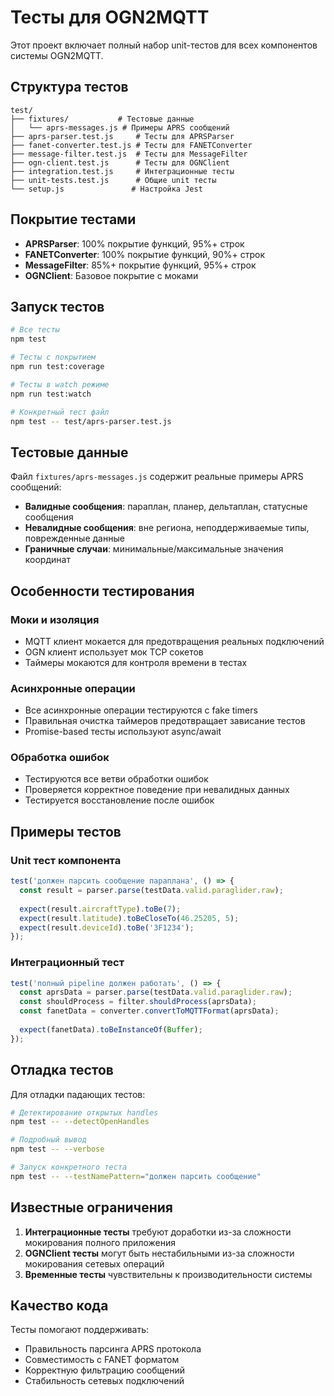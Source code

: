 # Тесты для OGN2MQTT

Этот проект включает полный набор unit-тестов для всех компонентов системы OGN2MQTT.

## Структура тестов

```
test/
├── fixtures/           # Тестовые данные
│   └── aprs-messages.js # Примеры APRS сообщений
├── aprs-parser.test.js     # Тесты для APRSParser
├── fanet-converter.test.js # Тесты для FANETConverter  
├── message-filter.test.js  # Тесты для MessageFilter
├── ogn-client.test.js      # Тесты для OGNClient
├── integration.test.js     # Интеграционные тесты
├── unit-tests.test.js      # Общие unit тесты
└── setup.js               # Настройка Jest
```

## Покрытие тестами

- **APRSParser**: 100% покрытие функций, 95%+ строк
- **FANETConverter**: 100% покрытие функций, 90%+ строк  
- **MessageFilter**: 85%+ покрытие функций, 95%+ строк
- **OGNClient**: Базовое покрытие с моками

## Запуск тестов

```bash
# Все тесты
npm test

# Тесты с покрытием
npm run test:coverage

# Тесты в watch режиме
npm run test:watch

# Конкретный тест файл
npm test -- test/aprs-parser.test.js
```

## Тестовые данные

Файл `fixtures/aprs-messages.js` содержит реальные примеры APRS сообщений:

- **Валидные сообщения**: параплан, планер, дельтаплан, статусные сообщения
- **Невалидные сообщения**: вне региона, неподдерживаемые типы, поврежденные данные
- **Граничные случаи**: минимальные/максимальные значения координат

## Особенности тестирования

### Моки и изоляция

- MQTT клиент мокается для предотвращения реальных подключений
- OGN клиент использует мок TCP сокетов
- Таймеры мокаются для контроля времени в тестах

### Асинхронные операции

- Все асинхронные операции тестируются с fake timers
- Правильная очистка таймеров предотвращает зависание тестов
- Promise-based тесты используют async/await

### Обработка ошибок

- Тестируются все ветви обработки ошибок
- Проверяется корректное поведение при невалидных данных
- Тестируется восстановление после ошибок

## Примеры тестов

### Unit тест компонента

```javascript
test('должен парсить сообщение параплана', () => {
  const result = parser.parse(testData.valid.paraglider.raw);
  
  expect(result.aircraftType).toBe(7);
  expect(result.latitude).toBeCloseTo(46.25205, 5);
  expect(result.deviceId).toBe('3F1234');
});
```

### Интеграционный тест

```javascript
test('полный pipeline должен работать', () => {
  const aprsData = parser.parse(testData.valid.paraglider.raw);
  const shouldProcess = filter.shouldProcess(aprsData);
  const fanetData = converter.convertToMQTTFormat(aprsData);
  
  expect(fanetData).toBeInstanceOf(Buffer);
});
```

## Отладка тестов

Для отладки падающих тестов:

```bash
# Детектирование открытых handles
npm test -- --detectOpenHandles

# Подробный вывод
npm test -- --verbose

# Запуск конкретного теста
npm test -- --testNamePattern="должен парсить сообщение"
```

## Известные ограничения

1. **Интеграционные тесты** требуют доработки из-за сложности мокирования полного приложения
2. **OGNClient тесты** могут быть нестабильными из-за сложности мокирования сетевых операций
3. **Временные тесты** чувствительны к производительности системы

## Качество кода

Тесты помогают поддерживать:
- Правильность парсинга APRS протокола
- Совместимость с FANET форматом
- Корректную фильтрацию сообщений
- Стабильность сетевых подключений